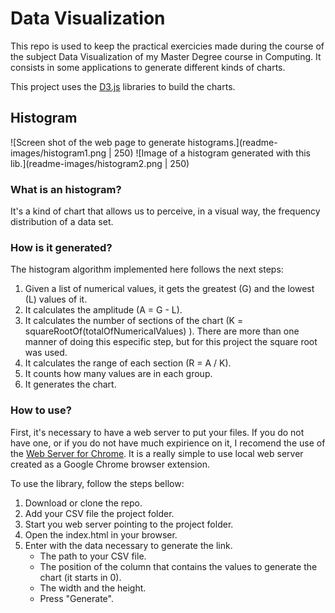 # Data Visualization

This repo is used to keep the practical exercicies made during the course of the subject Data Visualization of my Master Degree course in Computing. It consists in some applications to generate different kinds of charts. 

This project uses the [D3.js](https://d3js.org) libraries to build the charts.

## Histogram

![Screen shot of the web page to generate histograms.](readme-images/histogram1.png | 250)
![Image of a histogram generated with this lib.](readme-images/histogram2.png | 250)

### What is an histogram? 

It's a kind of chart that allows us to perceive, in a visual way, the frequency distribution of a data set.

### How is it generated?

The histogram algorithm implemented here follows the next steps:

1. Given a list of numerical values, it gets the greatest (G) and the lowest (L) values of it.
2. It calculates the amplitude (A = G - L).
3. It calculates the number of sections of the chart (K = squareRootOf(totalOfNumericalValues) ). There are more than one manner of doing this especific step, but for this project the square root was used. 
4. It calculates the range of each section (R = A / K).
5. It counts how many values are in each group.
6. It generates the chart. 

### How to use? 

First, it's necessary to have a web server to put your files. If you do not have one, or if you do not have much expirience on it, I recomend the use of the [Web Server for Chrome](https://chrome.google.com/webstore/detail/web-server-for-chrome/ofhbbkphhbklhfoeikjpcbhemlocgigb). It is a really simple to use local web server created as a Google Chrome browser extension. 

To use the library, follow the steps bellow: 

1. Download or clone the repo. 
2. Add your CSV file the project folder.
3. Start you web server pointing to the project folder.
3. Open the index.html in your browser.
4. Enter with the data necessary to generate the link.
    - The path to your CSV file.
    - The position of the column that contains the values to generate the chart (it starts in 0).
    - The width and the height.
    - Press "Generate".



